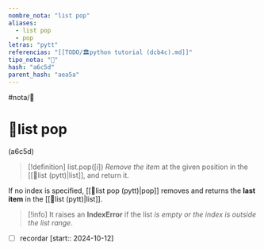 ```yaml
---
nombre_nota: "list pop"
aliases:
  - list pop
  - pop
letras: "pytt"
referencias: "[[TODO/🏛️python tutorial (dcb4c).md]]"
tipo_nota: "📑"
hash: "a6c5d"
parent_hash: "aea5a"
---
```


#nota/📑

# 📑list pop
<div class="hash">(a6c5d)</div>


> [!definition] 
 list.pop(\[_i_\])
>	_Remove the item_ at the given position in the [[📑list (pytt)|list]], and return it. 
	
If no index is specified, [[📑list pop (pytt)|pop]] removes and returns the __last item__ in the [[📑list (pytt)|list]]. 




> [!info] 
It raises an __IndexError__ if the list _is empty or the index is outside the list range_.



- [ ] recordar  [start:: 2024-10-12]